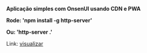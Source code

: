 **Aplicação simples com OnsenUI usando CDN e PWA**

**Rode: 'npm install -g http-server'**

**Ou: 'http-server .'**

Link: [visualizar]('https://aondenet-sinval.github.io/app-onsenui/')
